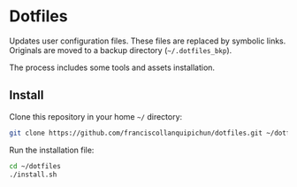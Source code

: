 # Dotfiles

Updates user configuration files.
These files are replaced by symbolic links. Originals are moved to a backup directory (`~/.dotfiles_bkp`).

The process includes some tools and assets installation.

## Install

Clone this repository in your home `~/` directory:

```bash
git clone https://github.com/franciscollanquipichun/dotfiles.git ~/dotfiles
```

Run the installation file:

```bash
cd ~/dotfiles
./install.sh
```